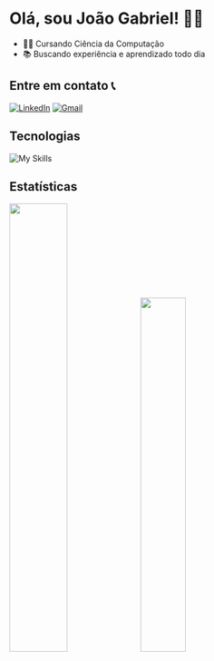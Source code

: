 # Olá, sou João Gabriel! 👩‍💻

- 👨‍🎓 Cursando Ciência da Computação
- 📚 Buscando experiência e aprendizado todo dia

## Entre em contato 📞

[![LinkedIn](https://img.shields.io/badge/LinkedIn-0077B5?style=for-the-badge&logo=linkedin&logoColor=white)](https://linkedin.com/in/joao-gabriel-p)
[![Gmail](https://img.shields.io/badge/Gmail-D14836?style=for-the-badge&logo=gmail&logoColor=white)]([joaogpagnussati@gmail.com](https://mail.google.com/mail/u/0/#sent?compose=DmwnWrRvwLqFkZQTfdnXDlcnXpbPpzSwxgKWfvQCkJKpRLgGZTfXxgbRzHXVMTKqLGzHDgJmwtjQ))

## Tecnologias

![My Skills](https://skillicons.dev/icons?i=html,css,js,nodejs,react,mysql,mongodb,git)

## Estatísticas

<div display="flex" >
  <img width=45% src="https://github-readme-stats.vercel.app/api?username=Pagnussati&theme=dracula&show_icons=true&icon_color=6fc4e2"/>
  <img width=40% src="https://github-readme-stats-git-masterrstaa-rickstaa.vercel.app/api/top-langs/?username=Pagnussati&layout=compact&bg_color=282A36&title_color=dd6387&text_color=FFF"/>
</div>
